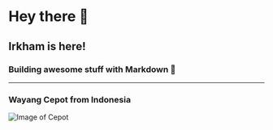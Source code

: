 # Hey there 👋
## Irkham is here!
### Building awesome stuff with Markdown 🚀
---
### Wayang Cepot from Indonesia
![Image of Cepot](https://mir-s3-cdn-cf.behance.net/project_modules/fs/06099917693951.562bd7a5744b1.jpg)
